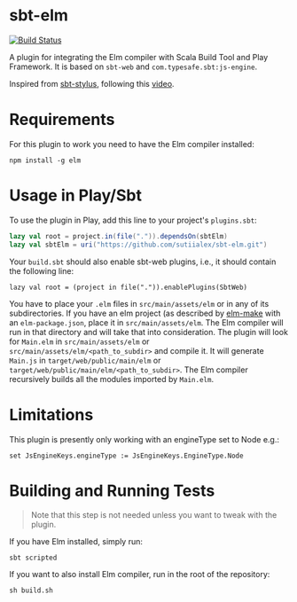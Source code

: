sbt-elm
=======

[![Build Status](https://api.travis-ci.org/sutiialex/sbt-elm.png?branch=master)](https://travis-ci.org/sutiialex/sbt-elm)

A plugin for integrating the Elm compiler with Scala Build Tool and Play
Framework. It is based on `sbt-web` and `com.typesafe.sbt:js-engine`.

Inspired from [sbt-stylus](https://github.com/huntc/sbt-stylus), following this
[video](https://www.youtube.com/watch?v=lIznJSBW-GU).

Requirements
============
For this plugin to work you need to have the Elm compiler installed:

    npm install -g elm

Usage in Play/Sbt
=================
To use the plugin in Play, add this line to your project's `plugins.sbt`:

```scala
lazy val root = project.in(file(".")).dependsOn(sbtElm)
lazy val sbtElm = uri("https://github.com/sutiialex/sbt-elm.git")
```

Your `build.sbt` should also enable sbt-web plugins, i.e., it should contain the
following line:

    lazy val root = (project in file(".")).enablePlugins(SbtWeb)

You have to place your `.elm` files in `src/main/assets/elm` or in any of its
subdirectories. If you have an elm project (as described by
[elm-make](https://github.com/elm-lang/elm-make) with an `elm-package.json`,
place it in `src/main/assets/elm`. The Elm compiler will run in that directory
and will take that into consideration. The plugin will look for `Main.elm` in
`src/main/assets/elm` or `src/main/assets/elm/<path_to_subdir>` and compile it.
It will generate `Main.js` in `target/web/public/main/elm` or
`target/web/public/main/elm/<path_to_subdir>`. The Elm compiler recursively
builds all the modules imported by `Main.elm`.

Limitations
===========
This plugin is presently only working with an engineType set to Node e.g.:

    set JsEngineKeys.engineType := JsEngineKeys.EngineType.Node

Building and Running Tests
==========================
> Note that this step is not needed unless you want to tweak with the plugin.

If you have Elm installed, simply run:

    sbt scripted

If you want to also install Elm compiler, run in the root of the repository:

    sh build.sh
